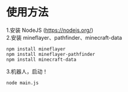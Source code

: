 # 使用方法
1.安装 NodeJS (https://nodejs.org/)  
2.安装 mineflayer、pathfinder、minecraft-data
```
npm install mineflayer
npm install mineflayer-pathfinder
npm install minecraft-data
```
3.机器人，启动！
```
node main.js
```
